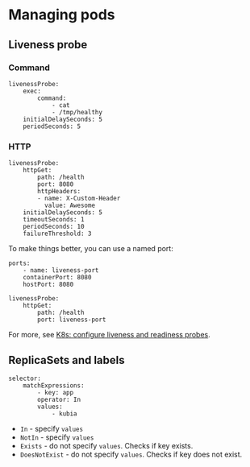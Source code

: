 # Managing pods

## Liveness probe
### Command
```
livenessProbe:
    exec:
        command:
            - cat
            - /tmp/healthy
    initialDelaySeconds: 5
    periodSeconds: 5
```

### HTTP
```
livenessProbe:
    httpGet:
        path: /health
        port: 8080
        httpHeaders:
        - name: X-Custom-Header
          value: Awesome
    initialDelaySeconds: 5
    timeoutSeconds: 1
    periodSeconds: 10
    failureThreshold: 3
```

To make things better, you can use a named port:
```
ports:
    - name: liveness-port
    containerPort: 8080
    hostPort: 8080

livenessProbe:
    httpGet:
        path: /health
        port: liveness-port
```

For more, see [K8s: configure liveness and readiness probes](https://kubernetes.io/docs/tasks/configure-pod-container/configure-liveness-readiness-probes/).

## ReplicaSets and labels
```
selector:
    matchExpressions:
        - key: app
        operator: In
        values:
            - kubia
```

* `In` - specify `values`
* `NotIn` - specify `values`
* `Exists` - do not specify `values`. Checks if key exists.
* `DoesNotExist` - do not specify `values`. Checks if key does not exist.
